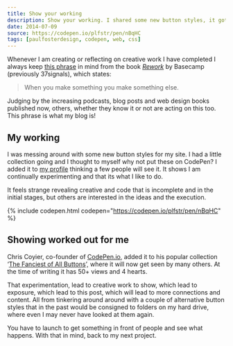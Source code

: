```yaml
---
title: Show your working
description: Show your working. I shared some new button styles, it got shared, it got me to share this post with you.
date: 2014-07-09
source: https://codepen.io/plfstr/pen/nBqHC
tags: [paulfosterdesign, codepen, web, css]
---
```

Whenever I am creating or reflecting on creative work I have completed I always keep [this phrase](https://signalvnoise.com/posts/1620-sell-your-by-products) in mind from the book *[Rework](http://37signals.com/rework)* by Basecamp (previously 37signals), which states:

> When you make something you make something else.

Judging by the increasing podcasts, blog posts and web design books published now, others, whether they know it or not are acting on this too. This phrase is what my blog is!

## My working

I was messing around with some new button styles for my site. I had a little collection going and I thought to myself why not put these on CodePen? I added it to [my profile](//codepen.io/plfstr/) thinking a few people will see it. It shows I am continually experimenting and that its what I like to do. 

It feels strange revealing creative and code that is incomplete and in the initial stages, but others are interested in the ideas and the execution.

{% include codepen.html codepen="https://codepen.io/plfstr/pen/nBqHC" %}

## Showing worked out for me

Chris Coyier, co-founder of [CodePen.io](//codepen.io), added it to his popular collection ‘[The Fanciest of All Buttons](https://codepen.io/collection/bxdaH/)’, where it will now get seen by many others. At the time of writing it has 50+ views and 4 hearts. 

That experimentation, lead to creative work to show, which lead to exposure, which lead to this post, which will lead to more connections and content. All from tinkering around around with a couple of alternative button styles that in the past would be consigned to folders on my hard drive, where even I may never have looked at them again. 

You have to launch to get something in front of people and see what happens. With that in mind, back to my next project.